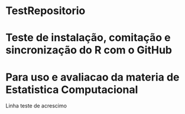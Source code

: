 # TestRepositorio
# Teste de instalação, comitação e sincronização do R com o GitHub
# Para uso e avaliacao da materia de Estatistica Computacional
Linha teste de acrescimo
